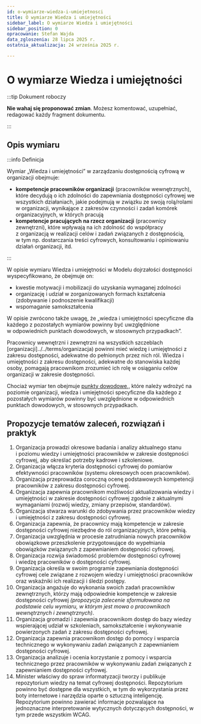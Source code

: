 ```yaml
---
id: o-wymiarze-wiedza-i-umiejetnosci
title: O wymiarze Wiedza i umiejętności
sidebar_label: O wymiarze Wiedza i umiejętności
sidebar_position: 0
opracowanie: Stefan Wajda
data_zgloszenia: 28 lipca 2025 r.
ostatnia_aktualizacja: 24 września 2025 r.

---
```


# O wymiarze Wiedza i umiejętności

:::tip Dokument roboczy

**Nie wahaj się proponować zmian**. Możesz komentować, uzupełniać, redagować każdy fragment dokumentu.

:::

## Opis wymiaru

:::info Definicja

Wymiar „Wiedza i umiejętności” w zarządzaniu dostępnością cyfrową w organizacji obejmuje:

- **kompetencje pracowników organizacji** (pracowników wewnętrznych), które decydują o ich zdolności do zapewniania dostępności cyfrowej we wszystkich działaniach, jakie podejmują w&nbsp;związku ze swoją rolą/rolami w organizacji, wynikające z zakresów czynności i&nbsp;zadań komórek organizacyjnych, w których pracują
- **kompetencje pracujących na rzecz organizacji** (pracownicy zewnętrzni), które wpływają na ich zdolność do współpracy z&nbsp;organizacją w realizacji celów i&nbsp;zadań związanych z dostępnością, w&nbsp;tym np. dostarczania treści cyfrowych, konsultowaniu i&nbsp;opiniowaniu działań organizacji, itd.

::: 


W opisie wymiaru Wiedza i umiejętności w Modelu dojrzałości dostępności wyspecyfikowano, że obejmuje on:

- kwestie motywacji i mobilizacji do uzyskania wymaganej zdolności
- organizację i udział w zorganizowanych formach kształcenia (zdobywanie i&nbsp;podnoszenie kwalifikacji)
- wspomaganie samokształcenia

W opisie zwrócono także uwagę, że „wiedza i umiejętności specyficzne dla każdego z&nbsp;pozostałych wymiarów powinny być uwzględnione w&nbsp;odpowiednich punktach dowodowych, w stosownych przypadkach”.

Pracownicy wewnętrzni i zewnętrzni na wszystkich szczeblach [organizacji]../../terms/organizacja) powinni mieć wiedzę i&nbsp;umiejętności z zakresu dostępności, adekwatne do pełnionych przez nich ról. Wiedza i umiejętności z zakresu dostępności, adekwatne do stanowiska każdej osoby, pomagają pracownikom zrozumieć ich rolę w osiąganiu celów organizacji w zakresie dostępności.


Chociaż wymiar ten obejmuje [punkty dowodowe,](../../terms/punkt-dowodowy), które należy wdrożyć na poziomie organizacji, wiedza i umiejętności specyficzne dla każdego z pozostałych wymiarów powinny być uwzględnione w&nbsp;odpowiednich punktach dowodowych, w stosownych przypadkach.

## Propozycje tematów zaleceń, rozwiązań i praktyk

1. Organizacja prowadzi okresowe badania i analizy aktualnego stanu i&nbsp;poziomu wiedzy i&nbsp;umiejętności pracowników w&nbsp;zakresie dostępności cyfrowej, aby określać potrzeby kadrowe i&nbsp;szkoleniowe.
2. Organizacja włącza kryteria dostępności cyfrowej do pomiarów efektywności pracowników (systemu okresowych ocen pracowników).
3. Organizacja przeprowadza coroczną ocenę podstawowych kompetencji pracowników z&nbsp;zakresu dostępności cyfrowej.
4. Organizacja zapewnia pracownikom możliwości aktualizowania wiedzy i umiejętności w&nbsp;zakresie dostępności cyfrowej zgodnie z&nbsp;aktualnymi wymaganiami (rozwój wiedzy, zmiany przepisów, standardów).
5. Organizacja stwarza warunki do zdobywania przez pracowników wiedzy i umiejętności z zakresu dostępności cyfrowej.
6. Organizacja zapewnia, że pracownicy mają kompetencje w&nbsp;zakresie dostępności cyfrowej niezbędne do ról organizacyjnych, które pełnią.
7. Organizacja uwzględnia w procesie zatrudniania nowych pracowników obowiązkowe przeszkolenie przygotowujące do wypełniania obowiązków związanych z zapewnianiem dostępności cyfrowej.
8. Organizacja rozwija świadomość problemów dostępności cyfrowej i&nbsp;wiedzę pracowników o dostępności cyfrowej.
9. Organizacja określa w swoim programie zapewniania dostępności cyfrowej cele związane z rozwojem wiedzy i&nbsp;umiejętności pracowników oraz wskaźniki ich realizacji i śledzi postępy.
10. Organizacja angażuje do wykonania swoich zadań pracowników zewnętrznych, którzy mają odpowiednie kompetencje w&nbsp;zakresie dostępności cyfrowej _(propozycja zalecenie sformułowana na podstawie celu wymiaru, w&nbsp;którym jest mowa o&nbsp;pracownikach wewnętrznych i&nbsp;zewnętrznych)_.
11. Organizacja gromadzi i zapewnia pracownikom dostęp do bazy wiedzy wspierającej udział w&nbsp;szkoleniach, samokształcenie i&nbsp;wykonywanie powierzonych zadań z&nbsp;zakresu dostępności cyfrowej.
12. Organizacja zapewnia pracownikom dostęp do pomocy i&nbsp;wsparcia technicznego w wykonywaniu zadań związanych z&nbsp;zapewnianiem dostępności cyfrowej.
13. Organizacja analizuje i ocenia korzystanie z pomocy i&nbsp;wsparcia technicznego przez pracowników w&nbsp;wykonywaniu zadań związanych z zapewnianiem dostępności cyfrowej.
14. Minister właściwy do spraw informatyzacji tworzy i publikuje repozytorium wiedzy na temat cyfrowej dostępności. Repozytorium powinno być dostępne dla wszystkich, w tym do wykorzystania przez boty internetowe i narzędzia oparte o&nbsp;sztuczną inteligencję. Repozytorium powinno zawierać informacje pozwalające na jednoznaczne interpretowanie wytycznych dotyczących dostępności, w tym przede wszystkim WCAG.


<!--

Propozycja ustalona na podstawie:

- propozycji zgłoszonych do pierwszej wersji
- aktualnej (na dzień 25 lipca 2025) listy punktów dowodowych i przykładów dowodów w MDD
- porównania MDD z projektem WebAIM Ramy strategii dostępności
- porównania z poradnikiem W3C Planowanie i zarządzanie dostępnością

Jest to robocza wersja tematów, które mogą być przedmiotem zaleceń, które mogłyby powstać w wyniku prac zespołu. W podpunktach podano przykłady dowodów, na kanwie których można proponować propozycje rekomendacji, projekty rozwiązań, przykłady dobrych praktyk.

- Organizacja powinna prowadzić okresowe badania i analizy aktualnego stanu i poziomu wiedzy i umiejętności pracowników, aby określać potrzeby kadrowe i szkoleniowe
  - Badania organizacyjne, które rozpoznają aktualny poziom umiejętności i braki.
  - Śledzenie udziału pracowników w szkoleniach z zakresu dostępności cyfrowej.
  - Badania kompetencji pracowników do zapewniania dostępności
- Organizacja powinna włączyć kryteria dostępności do pomiarów efektywności pracowników (systemu okresowych ocen pracowników)
  - Włączenie kryteriów dostępności do pomiarów efektywności pracowników.
  - Oceny i programy certyfikacyjne lub kompetencyjne
- Organizacja powinna zapewnić pracownikom aktualizowanie wiedzy i umiejętności w zakresie dostępności zgodnie z aktualnymi wymaganiami (rozwój wiedzy, zmiany przepisów, standardów)
  - Aktualizowanie umiejętności zgodnie z bieżącymi wymaganiami.
  - Okresowe analizy w celu zidentyfikowania luk w wiedzy i materiałach szkoleniowych
- Organizacja powinna stworzyć warunki do zdobywania przez pracowników wiedzy i umiejętności z zakresu dostępności
  - Szkolenia wstępne z zakresu dostępności podczas wdrażania do pracy wszystkich nowych pracowników.
  - Wdrażanie planów szkoleniowych i programów nauczania opartych na rolach.
  - Uwzględnianie aspektu dostępności cyfrowej w innych szkoleniach (np. Szkolenie z Excela z uwzględnieniem dostępności dokumentów, szkolenie z Power Bi z elementami raportu dostępnego, itd.)
  - Warsztaty rozwoju zawodowego.
  - Pozyskiwanie zewnętrznych zasobów szkoleniowych w razie potrzeby.
    - Certyfikacja jednostek wewnętrznych i organizacji zewnętrznych do prowadzenia szkoleń kompetencyjnych
  - Monitorowanie udziału pracowników w szkoleniach z zakresu dostępności
- Organizacja powinna zapewnić, że pracownicy mają kompetencje w zakresie dostępności niezbędne do ról organizacyjnych, które pełnią
  - Wymagania dotyczące dostępności zawarte w opisach stanowisk.
  - Integracja planów szkoleniowych i programów nauczania z punktami dowodowymi dla każdego wymiaru
  - Specyfikacja wymagań dotyczących wymaganych kompetencji z zakresu dostępności w opisach stanowisk pracy i ogłoszeniach o pracę
- Organizacja powinna rozwijać świadomość i wiedzę o dostępności pracowników o dostępności
  - Organizowanie lub uczestnictwo w wydarzeniach zwiększających świadomość i wiedzę o dostępności cyfrowej
  - Kampanie informacyjne (także dotyczące wymiaru kulturowego).
- Organizacja powinna określić w swoim programie zapewniania dostępności cele związane z rozwojem wiedzy i umiejętności pracowników oraz wskaźniki ich realizacji i śledzić postępy
  - Ustalono cele związane z wymiarem, zdefiniowano wskaźniki i śledzi się postępy
- Organizacja powinna angażować do wykonania swoich zadań pracowników zewnętrznych, którzy mają odpowiednie kompetencje w zakresie dostępności (propozycja zalecenie sformułowana na podstawie celu wymiaru, w którym jest mowa o pracownikach wewnętrznych i zewnętrznych)
- Organizacja gromadzi i zapewnia pracownikom dostęp do bazy wiedzy wspierającej udział w szkoleniach, samokształcenie i wykonywanie powierzonych zadań z zakresu dostępności
  - biblioteczka materiałów własnych i pozyskanych ze szkoleń zewnętrznych,
  - podręczny, łatwo dostępny, np. poprzez stronę intranetową, zbiór procedur, instrukcji, wskazówek, przewodników, scenariuszy pomocnych w wykonaniu zadań wymagających uwzględnienia dostępności
  - (Materiały są dostosowane do różnych poziomów wiedzy i różnych ról pracowników.)
- Organizacja zapewnia pracownikom dostęp do pomocy i wsparcia technicznego w wykonywaniu zadań związanych z zapewnianiem dostępności:
  - Liderzy i mistrzowie dostępności
    - Rozmieszenie ekspertów (liderów) dostępności w jednostkach i komórkach organizacyjnych, aby zapewnić bieżące wsparcie i dokształcanie pracowników
  - Konsultacje z ekspertami dostępności
  - Osoby oceniające dostępność
  - Społeczność praktyków
  - Listy kontrolne
- Organizacja analizuje i ocenia korzystanie z pomocy i wsparcia technicznego przez pracowników
  - Śledzenie korzystania ze wsparcia oferowanego online za pomocą wskaźników, takich jak wyświetlenia stron i czas spędzony na stronach przez osoby, które z nich korzystają
  - Zbieranie opinii liderów, mistrzów dostępności, konsultantów i innych osób udzielających wsparcia
  - Zbieranie opinii pracowników korzystających z materiałów szkoleniowych, pomocy i wsparcia technicznego
  
-->  